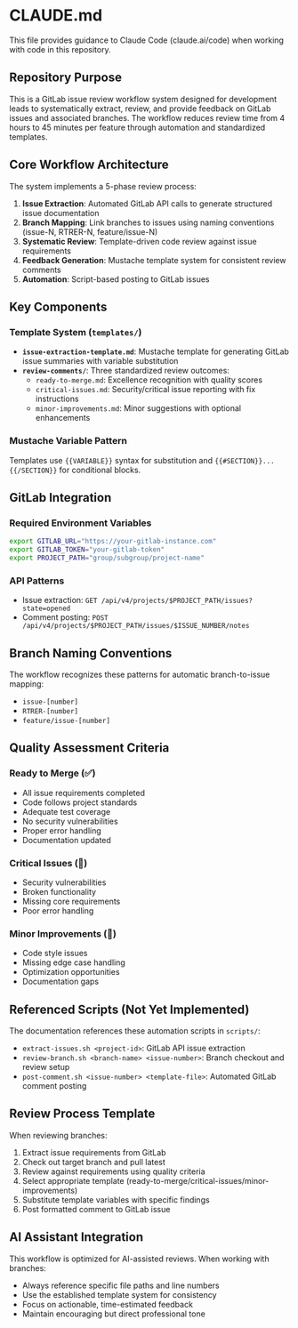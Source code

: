 # CLAUDE.md

This file provides guidance to Claude Code (claude.ai/code) when working with code in this repository.

## Repository Purpose

This is a GitLab issue review workflow system designed for development leads to systematically extract, review, and provide feedback on GitLab issues and associated branches. The workflow reduces review time from 4 hours to 45 minutes per feature through automation and standardized templates.

## Core Workflow Architecture

The system implements a 5-phase review process:

1. **Issue Extraction**: Automated GitLab API calls to generate structured issue documentation
2. **Branch Mapping**: Link branches to issues using naming conventions (issue-N, RTRER-N, feature/issue-N)
3. **Systematic Review**: Template-driven code review against issue requirements
4. **Feedback Generation**: Mustache template system for consistent review comments
5. **Automation**: Script-based posting to GitLab issues

## Key Components

### Template System (`templates/`)
- **`issue-extraction-template.md`**: Mustache template for generating GitLab issue summaries with variable substitution
- **`review-comments/`**: Three standardized review outcomes:
  - `ready-to-merge.md`: Excellence recognition with quality scores
  - `critical-issues.md`: Security/critical issue reporting with fix instructions
  - `minor-improvements.md`: Minor suggestions with optional enhancements

### Mustache Variable Pattern
Templates use `{{VARIABLE}}` syntax for substitution and `{{#SECTION}}...{{/SECTION}}` for conditional blocks.

## GitLab Integration

### Required Environment Variables
```bash
export GITLAB_URL="https://your-gitlab-instance.com"
export GITLAB_TOKEN="your-gitlab-token" 
export PROJECT_PATH="group/subgroup/project-name"
```

### API Patterns
- Issue extraction: `GET /api/v4/projects/$PROJECT_PATH/issues?state=opened`
- Comment posting: `POST /api/v4/projects/$PROJECT_PATH/issues/$ISSUE_NUMBER/notes`

## Branch Naming Conventions

The workflow recognizes these patterns for automatic branch-to-issue mapping:
- `issue-[number]`
- `RTRER-[number]` 
- `feature/issue-[number]`

## Quality Assessment Criteria

### Ready to Merge (✅)
- All issue requirements completed
- Code follows project standards
- Adequate test coverage
- No security vulnerabilities
- Proper error handling
- Documentation updated

### Critical Issues (🚨)
- Security vulnerabilities
- Broken functionality
- Missing core requirements
- Poor error handling

### Minor Improvements (📝)
- Code style issues
- Missing edge case handling
- Optimization opportunities
- Documentation gaps

## Referenced Scripts (Not Yet Implemented)

The documentation references these automation scripts in `scripts/`:
- `extract-issues.sh <project-id>`: GitLab API issue extraction
- `review-branch.sh <branch-name> <issue-number>`: Branch checkout and review setup
- `post-comment.sh <issue-number> <template-file>`: Automated GitLab comment posting

## Review Process Template

When reviewing branches:
1. Extract issue requirements from GitLab
2. Check out target branch and pull latest
3. Review against requirements using quality criteria
4. Select appropriate template (ready-to-merge/critical-issues/minor-improvements)
5. Substitute template variables with specific findings
6. Post formatted comment to GitLab issue

## AI Assistant Integration

This workflow is optimized for AI-assisted reviews. When working with branches:
- Always reference specific file paths and line numbers
- Use the established template system for consistency
- Focus on actionable, time-estimated feedback
- Maintain encouraging but direct professional tone